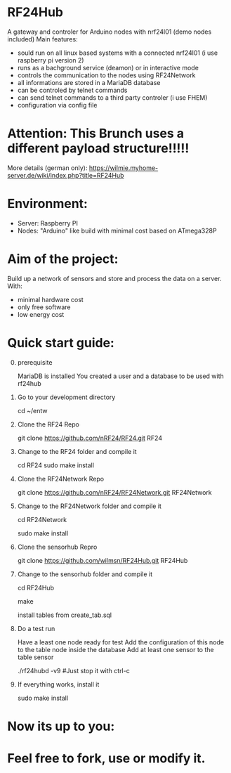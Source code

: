 # RF24Hub
A gateway and controler for Arduino nodes with nrf24l01 (demo nodes included)
Main features:
 - sould run on all linux based systems with a connected nrf24l01 (i use raspberry pi version 2)
 - runs as a bachground service (deamon) or in interactive mode
 - controls the communication to the nodes using RF24Network
 - all informations are stored in a MariaDB database
 - can be controled by telnet commands
 - can send telnet commands to a third party controler (i use FHEM)
 - configuration via config file

Attention: This Brunch uses a different payload structure!!!!!
==============================================================
More details (german only): https://wilmie.myhome-server.de/wiki/index.php?title=RF24Hub

Environment:
============
- Server: Raspberry PI
- Nodes: "Arduino" like build with minimal cost based on ATmega328P

Aim of the project:
===================
Build up a network of sensors and store and process the data on a server.
With:
- minimal hardware cost
- only free software
- low energy cost

Quick start guide:
=================
0. prerequisite

   MariaDB is installed
   You created a user and a database to be used with rf24hub

1. Go to your development directory

   cd ~/entw

2.  Clone the RF24 Repo

    git clone https://github.com/nRF24/RF24.git RF24

3.  Change to the RF24 folder and compile it

    cd RF24
    sudo make install

4. Clone the RF24Network Repo

    git clone https://github.com/nRF24/RF24Network.git RF24Network

5. Change to the RF24Network folder and compile it

    cd RF24Network

    sudo make install

6. Clone the sensorhub Repro

   git clone https://github.com/wilmsn/RF24Hub.git RF24Hub

7. Change to the sensorhub folder and compile it

   cd RF24Hub

   make

   install tables from create_tab.sql

8. Do a test run

   Have a least one node ready for test
   Add the configuration of this node to the table node inside the database
   Add at least one sensor to the table sensor

   ./rf24hubd -v9  #Just stop it with ctrl-c

9. If everything works, install it

   sudo make install

Now its up to you:
==================
Feel free to fork, use or modify it.
=======

